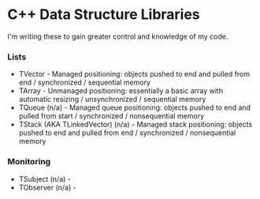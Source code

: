 # C++ Data Structure Libraries 

I'm writing these to gain greater control and knowledge of my code.

### Lists
- TVector - Managed positioning: objects pushed to end and pulled from end / synchronized / sequential memory
- TArray - Unmanaged positioning: essentially a basic array with automatic resizing / unsynchronized / sequential memory
- TQueue (n/a) - Managed queue positioning: objects pushed to end and pulled from start / synchronized / nonsequential memory
- TStack (AKA TLinkedVector) (n/a) - Managed stack positioning: objects pushed to end and pulled from end / synchronized / nonsequential memory

### Monitoring
- TSubject (n/a) - 
- TObserver (n/a) - 